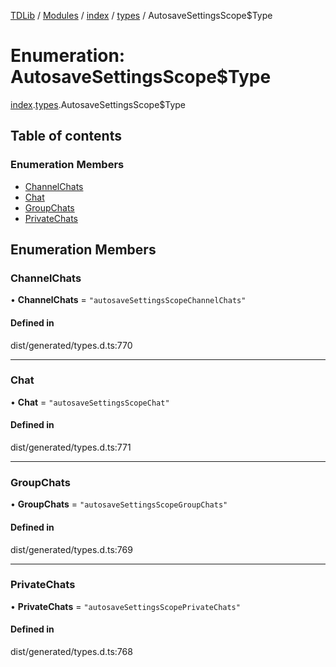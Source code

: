 [TDLib](../README.md) / [Modules](../modules.md) / [index](../modules/index.md) / [types](../modules/index.types.md) / AutosaveSettingsScope$Type

# Enumeration: AutosaveSettingsScope$Type

[index](../modules/index.md).[types](../modules/index.types.md).AutosaveSettingsScope$Type

## Table of contents

### Enumeration Members

- [ChannelChats](index.types.AutosaveSettingsScope_Type.md#channelchats)
- [Chat](index.types.AutosaveSettingsScope_Type.md#chat)
- [GroupChats](index.types.AutosaveSettingsScope_Type.md#groupchats)
- [PrivateChats](index.types.AutosaveSettingsScope_Type.md#privatechats)

## Enumeration Members

### ChannelChats

• **ChannelChats** = ``"autosaveSettingsScopeChannelChats"``

#### Defined in

dist/generated/types.d.ts:770

___

### Chat

• **Chat** = ``"autosaveSettingsScopeChat"``

#### Defined in

dist/generated/types.d.ts:771

___

### GroupChats

• **GroupChats** = ``"autosaveSettingsScopeGroupChats"``

#### Defined in

dist/generated/types.d.ts:769

___

### PrivateChats

• **PrivateChats** = ``"autosaveSettingsScopePrivateChats"``

#### Defined in

dist/generated/types.d.ts:768
